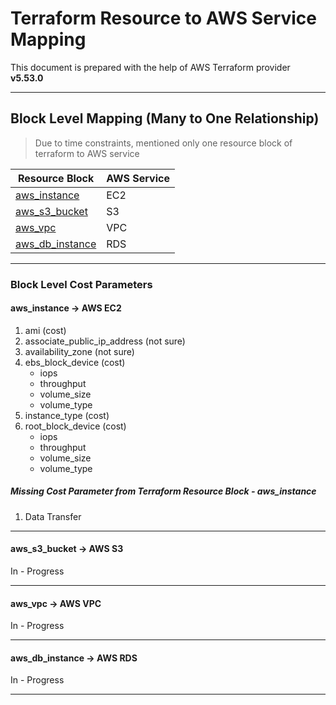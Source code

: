 # Terraform Resource to AWS Service Mapping

This document is prepared with the help of AWS Terraform provider **v5.53.0**

--------------

## Block Level Mapping (Many to One Relationship)
 
> Due to time constraints, mentioned only one resource block of terraform to AWS service 

| Resource Block | AWS Service|
|----------------|------------|
|[aws_instance](https://registry.terraform.io/providers/hashicorp/aws/latest/docs/resources/instance)  |EC2|
|[aws_s3_bucket](https://registry.terraform.io/providers/hashicorp/aws/latest/docs/resources/s3_bucket) | S3|
|[aws_vpc](https://registry.terraform.io/providers/hashicorp/aws/latest/docs/resources/vpc) | VPC|
| [aws_db_instance](https://registry.terraform.io/providers/hashicorp/aws/latest/docs/resources/db_instance) | RDS |

--------------

### Block Level Cost Parameters

#### aws_instance -> AWS EC2

 1. ami (cost)
 2. associate_public_ip_address (not sure)
 3. availability_zone (not sure)
 4. ebs_block_device (cost)
    - iops
    - throughput
    - volume_size
    - volume_type
 5. instance_type (cost)
 6. root_block_device (cost)
    - iops
    - throughput
    - volume_size
    - volume_type

  ##### Missing Cost Parameter from Terraform Resource Block - aws_instance

  1. Data Transfer

--------------

#### aws_s3_bucket -> AWS S3

In - Progress

--------------

#### aws_vpc -> AWS VPC

In - Progress

--------------

#### aws_db_instance -> AWS RDS

In - Progress

--------------


